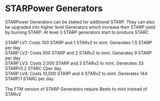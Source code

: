 # STARPower Generators

STARPower Generators can be staked for additional STARP. They can also be upgraded into higher level Generators which increase their STARP yield by burning STARP. At level 3 STARP generators start to produce STARC\
\
STARP LV1: Costs 100 STARP and 1 STARv2 to mint. Generates 1.5 STARP  per day \
STARP LV2: Costs 500 STARP and 2 STARv2 to mint. Generates 9 STARP per day\
STARP LV3: Costs 2,000 STARP and 3 STARv2 to mint. Generates 33 STARP/0.2 STARC Cper day\
STARP LV4: Costs 10,000 STARP and 4 STARv2 to mint. Generates 144 STARP/1 STARC per day.\
\
The FTM version of STARP Generators require Beets to mint instead of STARv2
